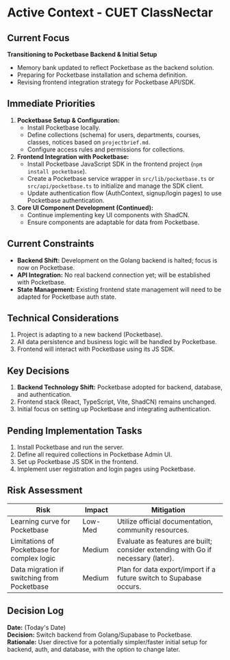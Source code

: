 # Active Context - CUET ClassNectar

## Current Focus
**Transitioning to Pocketbase Backend & Initial Setup**
- Memory bank updated to reflect Pocketbase as the backend solution.
- Preparing for Pocketbase installation and schema definition.
- Revising frontend integration strategy for Pocketbase API/SDK.

## Immediate Priorities
1.  **Pocketbase Setup & Configuration:**
    *   Install Pocketbase locally.
    *   Define collections (schema) for users, departments, courses, classes, notices based on `projectbrief.md`.
    *   Configure access rules and permissions for collections.
2.  **Frontend Integration with Pocketbase:**
    *   Install Pocketbase JavaScript SDK in the frontend project (`npm install pocketbase`).
    *   Create a Pocketbase service wrapper in `src/lib/pocketbase.ts` or `src/api/pocketbase.ts` to initialize and manage the SDK client.
    *   Update authentication flow (AuthContext, signup/login pages) to use Pocketbase authentication.
3.  **Core UI Component Development (Continued):**
    *   Continue implementing key UI components with ShadCN.
    *   Ensure components are adaptable for data from Pocketbase.

## Current Constraints
- **Backend Shift:** Development on the Golang backend is halted; focus is now on Pocketbase.
- **API Integration:** No real backend connection yet; will be established with Pocketbase.
- **State Management:** Existing frontend state management will need to be adapted for Pocketbase auth state.

## Technical Considerations
1.  Project is adapting to a new backend (Pocketbase).
2.  All data persistence and business logic will be handled by Pocketbase.
3.  Frontend will interact with Pocketbase using its JS SDK.

## Key Decisions
1.  **Backend Technology Shift:** Pocketbase adopted for backend, database, and authentication.
2.  Frontend stack (React, TypeScript, Vite, ShadCN) remains unchanged.
3.  Initial focus on setting up Pocketbase and integrating authentication.

## Pending Implementation Tasks
1.  Install Pocketbase and run the server.
2.  Define all required collections in Pocketbase Admin UI.
3.  Set up Pocketbase JS SDK in the frontend.
4.  Implement user registration and login pages using Pocketbase.

## Risk Assessment
| Risk                                      | Impact | Mitigation                                                                 |
|-------------------------------------------|--------|----------------------------------------------------------------------------|
| Learning curve for Pocketbase             | Low-Med| Utilize official documentation, community resources.                       |
| Limitations of Pocketbase for complex logic | Medium | Evaluate as features are built; consider extending with Go if necessary (later). |
| Data migration if switching from Pocketbase | Medium | Plan for data export/import if a future switch to Supabase occurs.         |

## Decision Log
**Date:** (Today's Date)  
**Decision:** Switch backend from Golang/Supabase to Pocketbase.  
**Rationale:** User directive for a potentially simpler/faster initial setup for backend, auth, and database, with the option to change later.